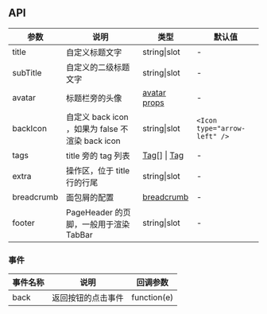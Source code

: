 ## API

| 参数 | 说明 | 类型 | 默认值 |
| --- | --- | --- | --- |
| title | 自定义标题文字 | string\|slot | - |
| subTitle | 自定义的二级标题文字 | string\|slot | - |
| avatar | 标题栏旁的头像 | [avatar props](/components/avatar-cn/) | - |
| backIcon | 自定义 back icon ，如果为 false 不渲染 back icon | string\|slot | `<Icon type="arrow-left" />` |
| tags | title 旁的 tag 列表 | [Tag](/components/tag-cn/)[] \| [Tag](/components/tag-cn/) | - |
| extra | 操作区，位于 title 行的行尾 | string\|slot | - |
| breadcrumb | 面包屑的配置 | [breadcrumb](/components/breadcrumb-cn/) | - |
| footer | PageHeader 的页脚，一般用于渲染 TabBar | string\|slot | - |

### 事件

| 事件名称 | 说明               | 回调参数    |
| -------- | ------------------ | ----------- |
| back     | 返回按钮的点击事件 | function(e) |
